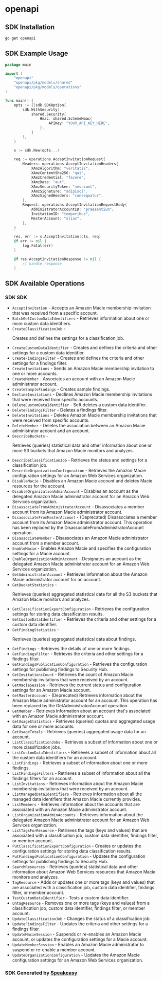 # openapi

<!-- Start SDK Installation -->
## SDK Installation

```bash
go get openapi
```
<!-- End SDK Installation -->

## SDK Example Usage
<!-- Start SDK Example Usage -->
```go
package main

import (
    "openapi"
    "openapi/pkg/models/shared"
    "openapi/pkg/models/operations"
)

func main() {
    opts := []sdk.SDKOption{
        sdk.WithSecurity(
            shared.Security{
                Hmac: shared.SchemeHmac{
                    APIKey: "YOUR_API_KEY_HERE",
                },
            }
        ),
    }

    s := sdk.New(opts...)
    
    req := operations.AcceptInvitationRequest{
        Headers: operations.AcceptInvitationHeaders{
            XAmzAlgorithm: "veritatis",
            XAmzContentSha256: "qui",
            XAmzCredential: "facere",
            XAmzDate: "aut",
            XAmzSecurityToken: "nesciunt",
            XAmzSignature: "adipisci",
            XAmzSignedHeaders: "consequatur",
        },
        Request: operations.AcceptInvitationRequestBody{
            AdministratorAccountID: "praesentium",
            InvitationID: "temporibus",
            MasterAccount: "alias",
        },
    }
    
    res, err := s.AcceptInvitation(ctx, req)
    if err != nil {
        log.Fatal(err)
    }

    if res.AcceptInvitationResponse != nil {
        // handle response
    }
```
<!-- End SDK Example Usage -->

<!-- Start SDK Available Operations -->
## SDK Available Operations

### SDK SDK

* `AcceptInvitation` - Accepts an Amazon Macie membership invitation that was received from a specific account.
* `BatchGetCustomDataIdentifiers` - Retrieves information about one or more custom data identifiers.
* `CreateClassificationJob` -  <p>Creates and defines the settings for a classification job.</p>
* `CreateCustomDataIdentifier` - Creates and defines the criteria and other settings for a custom data identifier.
* `CreateFindingsFilter` - Creates and defines the criteria and other settings for a findings filter.
* `CreateInvitations` - Sends an Amazon Macie membership invitation to one or more accounts.
* `CreateMember` - Associates an account with an Amazon Macie administrator account.
* `CreateSampleFindings` - Creates sample findings.
* `DeclineInvitations` - Declines Amazon Macie membership invitations that were received from specific accounts.
* `DeleteCustomDataIdentifier` - Soft deletes a custom data identifier.
* `DeleteFindingsFilter` - Deletes a findings filter.
* `DeleteInvitations` - Deletes Amazon Macie membership invitations that were received from specific accounts.
* `DeleteMember` - Deletes the association between an Amazon Macie administrator account and an account.
* `DescribeBuckets` -  <p>Retrieves (queries) statistical data and other information about one or more S3 buckets that Amazon Macie monitors and analyzes.</p>
* `DescribeClassificationJob` - Retrieves the status and settings for a classification job.
* `DescribeOrganizationConfiguration` - Retrieves the Amazon Macie configuration settings for an Amazon Web Services organization.
* `DisableMacie` - Disables an Amazon Macie account and deletes Macie resources for the account.
* `DisableOrganizationAdminAccount` - Disables an account as the delegated Amazon Macie administrator account for an Amazon Web Services organization.
* `DisassociateFromAdministratorAccount` - Disassociates a member account from its Amazon Macie administrator account.
* `DisassociateFromMasterAccount` - (Deprecated) Disassociates a member account from its Amazon Macie administrator account. This operation has been replaced by the <link  linkend="DisassociateFromAdministratorAccount">DisassociateFromAdministratorAccount</link> operation.
* `DisassociateMember` - Disassociates an Amazon Macie administrator account from a member account.
* `EnableMacie` - Enables Amazon Macie and specifies the configuration settings for a Macie account.
* `EnableOrganizationAdminAccount` - Designates an account as the delegated Amazon Macie administrator account for an Amazon Web Services organization.
* `GetAdministratorAccount` - Retrieves information about the Amazon Macie administrator account for an account.
* `GetBucketStatistics` -  <p>Retrieves (queries) aggregated statistical data for all the S3 buckets that Amazon Macie monitors and analyzes.</p>
* `GetClassificationExportConfiguration` - Retrieves the configuration settings for storing data classification results.
* `GetCustomDataIdentifier` - Retrieves the criteria and other settings for a custom data identifier.
* `GetFindingStatistics` -  <p>Retrieves (queries) aggregated statistical data about findings.</p>
* `GetFindings` - Retrieves the details of one or more findings.
* `GetFindingsFilter` - Retrieves the criteria and other settings for a findings filter.
* `GetFindingsPublicationConfiguration` - Retrieves the configuration settings for publishing findings to Security Hub.
* `GetInvitationsCount` - Retrieves the count of Amazon Macie membership invitations that were received by an account.
* `GetMacieSession` - Retrieves the current status and configuration settings for an Amazon Macie account.
* `GetMasterAccount` - (Deprecated) Retrieves information about the Amazon Macie administrator account for an account. This operation has been replaced by the <link  linkend="GetAdministratorAccount">GetAdministratorAccount</link> operation.
* `GetMember` - Retrieves information about an account that's associated with an Amazon Macie administrator account.
* `GetUsageStatistics` - Retrieves (queries) quotas and aggregated usage data for one or more accounts.
* `GetUsageTotals` - Retrieves (queries) aggregated usage data for an account.
* `ListClassificationJobs` - Retrieves a subset of information about one or more classification jobs.
* `ListCustomDataIdentifiers` - Retrieves a subset of information about all the custom data identifiers for an account.
* `ListFindings` - Retrieves a subset of information about one or more findings.
* `ListFindingsFilters` - Retrieves a subset of information about all the findings filters for an account.
* `ListInvitations` - Retrieves information about the Amazon Macie membership invitations that were received by an account.
* `ListManagedDataIdentifiers` - Retrieves information about all the managed data identifiers that Amazon Macie currently provides.
* `ListMembers` - Retrieves information about the accounts that are associated with an Amazon Macie administrator account.
* `ListOrganizationAdminAccounts` - Retrieves information about the delegated Amazon Macie administrator account for an Amazon Web Services organization.
* `ListTagsForResource` - Retrieves the tags (keys and values) that are associated with a classification job, custom data identifier, findings filter, or member account.
* `PutClassificationExportConfiguration` - Creates or updates the configuration settings for storing data classification results.
* `PutFindingsPublicationConfiguration` - Updates the configuration settings for publishing findings to Security Hub.
* `SearchResources` - Retrieves (queries) statistical data and other information about Amazon Web Services resources that Amazon Macie monitors and analyzes.
* `TagResource` - Adds or updates one or more tags (keys and values) that are associated with a classification job, custom data identifier, findings filter, or member account.
* `TestCustomDataIdentifier` - Tests a custom data identifier.
* `UntagResource` - Removes one or more tags (keys and values) from a classification job, custom data identifier, findings filter, or member account.
* `UpdateClassificationJob` - Changes the status of a classification job.
* `UpdateFindingsFilter` - Updates the criteria and other settings for a findings filter.
* `UpdateMacieSession` - Suspends or re-enables an Amazon Macie account, or updates the configuration settings for a Macie account.
* `UpdateMemberSession` - Enables an Amazon Macie administrator to suspend or re-enable a member account.
* `UpdateOrganizationConfiguration` - Updates the Amazon Macie configuration settings for an Amazon Web Services organization.

<!-- End SDK Available Operations -->

### SDK Generated by [Speakeasy](https://docs.speakeasyapi.dev/docs/using-speakeasy/client-sdks)
